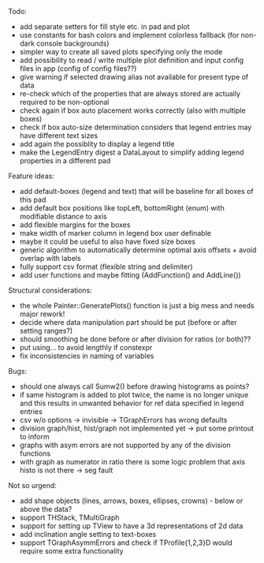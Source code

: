 Todo:
- add separate setters for fill style etc. in pad and plot
- use constants for bash colors and implement colorless fallback (for non-dark console backgrounds)
- simpler way to create all saved plots specifying only the mode
- add possibility to read / write multiple plot definition and input config files in app (config of config files??)
- give warning if selected drawing alias not available for present type of data
- re-check which of the properties that are always stored are actually required to be non-optional
- check again if box auto placement works correctly (also with multiple boxes)
- check if box auto-size determination considers that legend entries may have different text sizes
- add again the possiblity to display a legend title
- make the LegendEntry digest a DataLayout to simplify adding legend properties in a different pad

Feature ideas:
- add default-boxes (legend and text) that will be baseline for all boxes of this pad
- add default box positions like topLeft, bottomRight (enum) with modifiable distance to axis
- add flexible margins for the boxes
- make width of marker column in legend box user definable
- maybe it could be useful to also have fixed size boxes
- generic algorithm to automatically determine optimal axis offsets + avoid overlap with labels
- fully support csv format (flexible string and delimiter)
- add user functions and maybe fitting (AddFunction() and AddLine())

Structural considerations:
- the whole Painter::GeneratePlots() function is just a big mess and needs major rework!
- decide where data manipulation part should be put (before or after setting ranges?)
- should smoothing be done before or after division for ratios (or both)??
- put using... to avoid lengthly if constexpr
- fix inconsistencies in naming of variables

Bugs:
- should one always call Sumw2() before drawing histograms as points?
- if same histogram is added to plot twice, the name is no longer unique and this results in unwanted behavior for ref data specified in legend entries
- csv w/o options -> invisible -> TGraphErrors has wrong defaults
- division graph/hist, hist/graph not implemented yet -> put some printout to inform
- graphs with asym errors are not supported by any of the division functions
- with graph as numerator in ratio there is some logic problem that axis histo is not there -> seg fault

Not so urgend:
- add shape objects (lines, arrows, boxes, ellipses, crowns) - below or above the data?
- support THStack, TMultiGraph
- support for setting up TView to have a 3d representations of 2d data
- add inclination angle setting to text-boxes
- support TGraphAsymmErrors and check if TProfile{1,2,3}D would require some extra functionality
